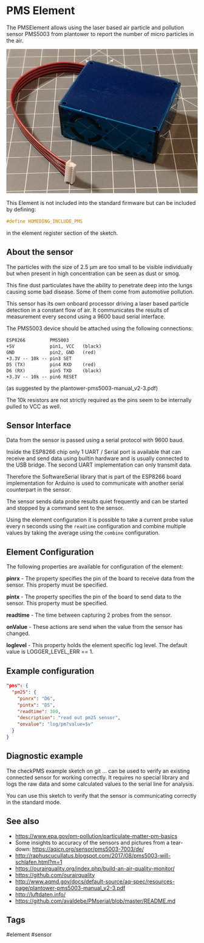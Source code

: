 # PMS Element

The PMSElement allows using the laser based air particle and pollution sensor PMS5003 from plantower to report the number of micro particles in the air.

![PMS5003 sensor](/elements/pms5003.jpg)

This Element is not included into the standard firmware but can be included by defining:

```CPP
#define HOMEDING_INCLUDE_PMS
```

in the element register section of the sketch.


## About the sensor 

The particles with the size of 2.5 µm are too small to be visible individually but when present in high concentration can be seen as dust or smog.

This fine dust particulates have the ability to penetrate deep into the lungs causing some bad disease. Some of them come from automotive pollution.  

This sensor has its own onboard processor driving a laser based particle detection in a constant flow of air. 
It communicates the results of measurement every second using a 9600 baud serial interface.

The PMS5003 device should be attached using the following connections:

    ESP8266         PMS5003
    +5V             pin1, VCC   (black)
    GND             pin2, GND   (red)
    +3.3V -- 10k -- pin3 SET
    D5 (TX)         pin4 RXD    (red)
    D6 (RX)         pin5 TXD    (black)
    +3.3V -- 10k -- pin6 RESET

(as suggested by the plantower-pms5003-manual_v2-3.pdf)

The 10k resistors are not strictly required as the pins seem to be internally pulled to VCC as well.


## Sensor Interface 

Data from the sensor is passed using a serial protocol with 9600 baud. 

Inside the ESP8266 chip only 1 UART / Serial port is available that can receive and send data using builtin hardware and is usually connected to the USB bridge. The second UART implementation can only transmit data.

Therefore the SoftwareSerial library that is part of the ESP8266 board implementation for Arduino is used to communicate with another serial counterpart in the sensor.

The sensor sends data probe results quiet frequently and can be started and stopped by a command sent to the sensor.

Using the element configuration it is possible to take a current probe value every n seconds using the `readtime` configuration and combine multiple values by taking the average using the `combine` configuration.


## Element Configuration

The following properties are available for configuration of the element:

<object data="/element.svg?pms" type="image/svg+xml"></object>

**pinrx** - The property specifies the pin of the board to receive data from the sensor. This property must be specified.

**pintx** - The property specifies the pin of the board to send data to the sensor. This property must be specified.

**readtime** - The time between capturing 2 probes from the sensor.

**onValue** - These actions are send when the value from the sensor has changed.

**loglevel** - This property holds the element specific log level. The default value is LOGGER_LEVEL_ERR == 1. 


## Example configuration

```JSON
"pms": {
  "pm25": {
    "pinrx": "D6",
    "pintx": "D5",
    "readtime": 300,
    "description": "read out pm25 sensor",
    "onvalue": "log/pm?value=$v"
  }
}
```

## Diagnostic example

The checkPMS example sketch on git ... can be used to verify an existing connected sensor for working correctly.
It requires no special library and logs the raw data and some calculated values to the serial line for analysis.

You can use this sketch to verify that the sensor is communicating correctly in the standard mode.


## See also

* https://www.epa.gov/pm-pollution/particulate-matter-pm-basics
* Some insights to accuracy of the sensors and pictures from a tear-down: https://aqicn.org/sensor/pms5003-7003/de/
* http://raphuscucullatus.blogspot.com/2017/08/pms5003-will-schlafen.html?m=1
* https://ourairquality.org/index.php/build-an-air-quality-monitor/
* https://github.com/ourairquality
* http://www.aqmd.gov/docs/default-source/aq-spec/resources-page/plantower-pms5003-manual_v2-3.pdf
* http://luftdaten.info/
* https://github.com/avaldebe/PMserial/blob/master/README.md


## Tags
#element #sensor
